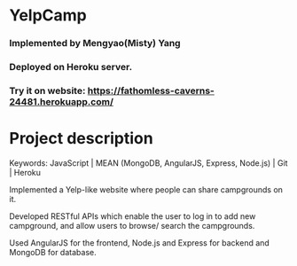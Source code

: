 # YelpCamp

### Implemented by Mengyao(Misty) Yang

### Deployed on Heroku server. 

### Try it on website: https://fathomless-caverns-24481.herokuapp.com/

# Project description
Keywords: JavaScript | MEAN (MongoDB, AngularJS, Express, Node.js) | Git | Heroku

Implemented a Yelp-like website where people can share campgrounds on it.

Developed RESTful APIs which enable the user to log in to add new campground, and allow users to browse/ search the campgrounds.

Used AngularJS for the frontend, Node.js and Express for backend and MongoDB for database.
